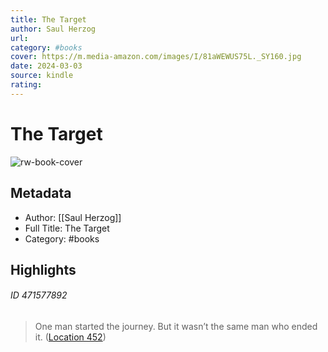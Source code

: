 ```yaml
---
title: The Target
author: Saul Herzog
url: 
category: #books
cover: https://m.media-amazon.com/images/I/81aWEWUS75L._SY160.jpg
date: 2024-03-03
source: kindle
rating:
---
```

# The Target

![rw-book-cover](https://m.media-amazon.com/images/I/81aWEWUS75L._SY160.jpg)

## Metadata
- Author: [[Saul Herzog]]
- Full Title: The Target
- Category: #books

## Highlights
###### ID 471577892
> One man started the journey. But it wasn’t the same man who ended it. ([Location 452](https://readwise.io/to_kindle?action=open&asin=B087N34HB9&location=452))
    
